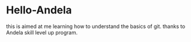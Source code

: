 # Hello-Andela
this is aimed at me learning how to understand the basics of git. thanks to Andela skill level up program.